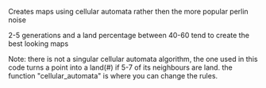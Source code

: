 Creates maps using cellular automata rather then the more popular perlin noise

2-5 generations and a land percentage between 40-60 tend to create the best looking maps

Note: there is not a singular cellular automata algorithm, the one used in this code turns a point into a land(#) if 5-7 of its neighbours are land.
     the function "cellular_automata" is where you can change the rules.
